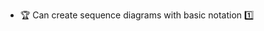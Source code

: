 * <span id="outcome-sequenceDiagrams-basics-one">:trophy: Can create sequence diagrams with basic notation :one:</span>
